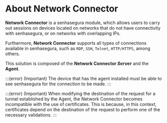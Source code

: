 # About Network Connector

**Network Connector** is a senhasegura module, which allows users to carry out sessions on devices located on networks that do not have connectivity with senhasegura, or on networks with overlapping IPs.

Furthermore, **Network Connector** supports all types of connections available in senhasegura, such as `RDP`, `SSH`, `Telnet`, `HTTP/HTTPS`, among others.

This solution is composed of the **Network Connector *Server*** and the **Agent**.

:::(error) (Important)
The device that has the agent installed must be able to see senhasegura for the connection to be made.
:::

:::(error) (Important)
When modifying the destination of the request for a tunnel established by the Agent, the Network Connector becomes incompatible with the use of certificates. This is because, in this context, certificates depend on the destination of the request to perform one of the necessary validations.
:::